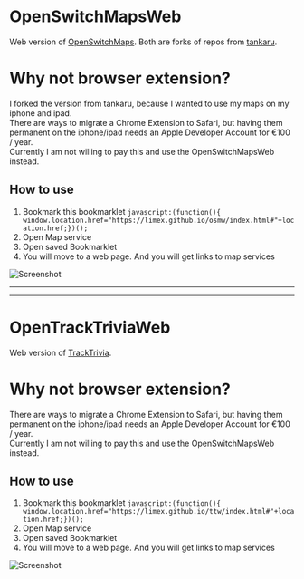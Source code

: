 # OpenSwitchMapsWeb
Web version of [OpenSwitchMaps](https://github.com/limex/OpenSwitchMaps-v3). Both are forks of repos from [tankaru](https://github.com/tankaru).

# Why not browser extension?
I forked the version from tankaru, because I wanted to use my maps on my iphone and ipad.  
There are ways to migrate a Chrome Extension to Safari, but having them permanent on the iphone/ipad needs an Apple Developer Account for €100 / year.  
Currently I am not willing to pay this and use the OpenSwitchMapsWeb instead.

## How to use
1. Bookmark this bookmarklet
```javascript:(function(){ window.location.href="https://limex.github.io/osmw/index.html#"+location.href;})();```
1. Open Map service
1. Open saved Bookmarklet
1. You will move to a web page. And you will get links to map services

![Screenshot](screenshot.jpg)
  

---
---
  

  
# OpenTrackTriviaWeb
Web version of [TrackTrivia](https://github.com/limex/TrackTrivia).

# Why not browser extension?
There are ways to migrate a Chrome Extension to Safari, but having them permanent on the iphone/ipad needs an Apple Developer Account for €100 / year.  
Currently I am not willing to pay this and use the OpenSwitchMapsWeb instead.

## How to use
1. Bookmark this bookmarklet
```javascript:(function(){ window.location.href="https://limex.github.io/ttw/index.html#"+location.href;})();```
1. Open Map service
1. Open saved Bookmarklet
1. You will move to a web page. And you will get links to map services

![Screenshot](https://raw.githubusercontent.com/limex/TrackTrivia/main/Screenshot-chrome-settings.png)
